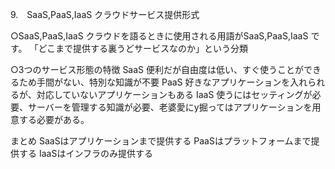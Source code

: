 9.　SaaS,PaaS,IaaS クラウドサービス提供形式

○SaaS,PaaS,IaaS 
クラウドを語るときに使用される用語がSaaS,PaaS,IaaS です。
「どこまで提供する裏うどサービスなのか」という分類

○3つのサービス形態の特徴
SaaS 便利だが自由度は低い、すぐ使うことができるため手間がない、特別な知識が不要
PaaS 好きなアプリケーションを入れられるが、対応していないアプリケーションもある
IaaS 使うにはセッティングが必要、サーバーを管理する知識が必要、老婆愛にy掘ってはアプリケーションを用意する必要がある。


まとめ
SaaSはアプリケーションまで提供する
PaaSはプラットフォームまで提供する
IaaSはインフラのみ提供する


